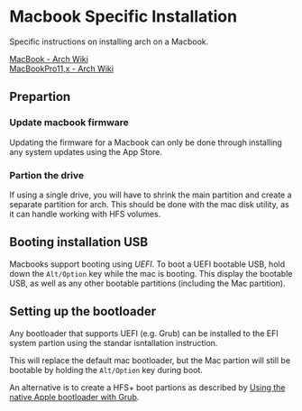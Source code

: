 # Macbook Specific Installation

Specific instructions on installing arch on a Macbook.

[MacBook - Arch Wiki][2]  
[MacBookPro11,x - Arch Wiki][3]  

## Prepartion

### Update macbook firmware

Updating the firmware for a Macbook can only be done 
through installing any system updates using the App Store.

### Partion the drive

If using a single drive, you will have to shrink the main 
partition and create a separate partition for arch.
This should be done with the mac disk utility, as it can
handle working with HFS volumes.

## Booting installation USB

Macbooks support booting using *UEFI*.
To boot a UEFI bootable USB, hold down the `Alt/Option`
key while the mac is booting. This display the bootable
USB, as well as any other bootable partitions (including
the Mac partition).

## Setting up the bootloader

Any bootloader that supports UEFI (e.g. Grub) can be installed to the
EFI system partion using the standar isntallation instruction.

This will replace the default mac bootloader, but the Mac partion will
still be bootable by holding the `Alt/Option` key during boot.

An alternative is to create a HFS+ boot partions as described by
[Using the native Apple bootloader with Grub][1].

[1]: https://wiki.archlinux.org/index.php/MacBook#Using_the_native_Apple_bootloader_with_GRUB
[2]: https://wiki.archlinux.org/index.php/MacBook
[3]: https://wiki.archlinux.org/index.php/MacBookPro11,x
